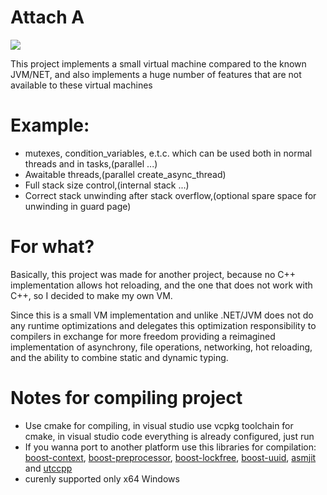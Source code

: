 # Attach A
![](https://tokei.rs/b1/github/GParcade/AttachA?category=code&type=Cpp,Assembly)

This project implements a small virtual machine compared to the known JVM/NET, and also implements a huge number of features that are not available to these virtual machines


# Example:
- mutexes, condition_variables, e.t.c. which can be used both in normal threads and in tasks,(parallel ...)
- Awaitable threads,(parallel create_async_thread)
- Full stack size control,(internal stack ...)
- Correct stack unwinding after stack overflow,(optional spare space for unwinding in guard page)


# For what?
Basically, this project was made for another project, because no C++ implementation allows hot reloading, and the one that does not work with C++, so I decided to make my own VM.

Since this is a small VM implementation and unlike .NET/JVM does not do any runtime optimizations and delegates this optimization responsibility to compilers in exchange for more freedom providing a reimagined implementation of asynchrony, file operations, networking, hot reloading, and the ability to combine static and dynamic typing.

# Notes for compiling project
- Use cmake for compiling, in visual studio use vcpkg toolchain for cmake, in visual studio code everything is already configured, just run
- If you wanna port to another platform use this libraries for compilation: [boost-context](https://www.boost.org), [boost-preprocessor](https://www.boost.org), [boost-lockfree](https://www.boost.org), [boost-uuid](https://www.boost.org), [asmjit](https://github.com/asmjit/asmjit) and [utccpp](https://github.com/nemtrif/utfcpp)
- curenly supported only x64 Windows